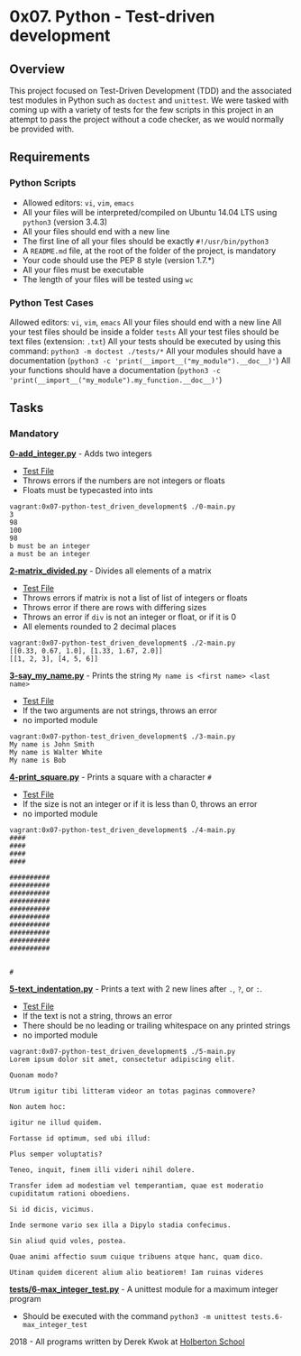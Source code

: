 # 0x07. Python - Test-driven development

## Overview
This project focused on Test-Driven Development (TDD) and the associated test modules in Python such as `doctest` and `unittest`. We were tasked with coming up with a variety of tests for the few scripts in this project in an attempt to pass the project without a code checker, as we would normally be provided with.

## Requirements
### Python Scripts
* Allowed editors: `vi`, `vim`, `emacs`
* All your files will be interpreted/compiled on Ubuntu 14.04 LTS using `python3` (version 3.4.3)
* All your files should end with a new line
* The first line of all your files should be exactly `#!/usr/bin/python3`
* A `README.md` file, at the root of the folder of the project, is mandatory
* Your code should use the PEP 8 style (version 1.7.*)
* All your files must be executable
* The length of your files will be tested using `wc`

### Python Test Cases
Allowed editors: `vi`, `vim`, `emacs`
All your files should end with a new line
All your test files should be inside a folder `tests`
All your test files should be text files (extension: `.txt`)
All your tests should be executed by using this command: `python3 -m doctest ./tests/*`
All your modules should have a documentation (`python3 -c 'print(__import__("my_module").__doc__)'`)
All your functions should have a documentation (`python3 -c 'print(__import__("my_module").my_function.__doc__)'`)

## Tasks
### Mandatory
**[0-add_integer.py](0-add_integer.py)** - Adds two integers
* [Test File](tests/0-add_integer.txt)
* Throws errors if the numbers are not integers or floats
* Floats must be typecasted into ints
```
vagrant:0x07-python-test_driven_development$ ./0-main.py
3
98
100
98
b must be an integer
a must be an integer
```

**[2-matrix_divided.py](2-matrix_divided.py)** - Divides all elements of a matrix
* [Test File](tests/2-matrix_divided.txt)
* Throws errors if matrix is not a list of list of integers or floats
* Throws error if there are rows with differing sizes
* Throws an error if `div` is not an integer or float, or if it is 0
* All elements rounded to 2 decimal places
```
vagrant:0x07-python-test_driven_development$ ./2-main.py
[[0.33, 0.67, 1.0], [1.33, 1.67, 2.0]]
[[1, 2, 3], [4, 5, 6]]
```

**[3-say_my_name.py](3-say_my_name.py)** - Prints the string `My name is <first name> <last name>`
* [Test File](tests/3-say_my_name.txt)
* If the two arguments are not strings, throws an error
* no imported module
```
vagrant:0x07-python-test_driven_development$ ./3-main.py
My name is John Smith
My name is Walter White
My name is Bob
```

**[4-print_square.py](4-print_square.py)** - Prints a square with a character `#`
* [Test File](tests/4-print_square.txt)
* If the size is not an integer or if it is less than 0, throws an error
* no imported module
```
vagrant:0x07-python-test_driven_development$ ./4-main.py
####
####
####
####

##########
##########
##########
##########
##########
##########
##########
##########
##########
##########


#
```

**[5-text_indentation.py](5-text_indentation.py)** - Prints a text with 2 new lines after `.`, `?`, or `:`. 
* [Test File](tests/5-text_indentation.txt)
* If the text is not a string, throws an error
* There should be no leading or trailing whitespace on any printed strings
* no imported module
```
vagrant:0x07-python-test_driven_development$ ./5-main.py
Lorem ipsum dolor sit amet, consectetur adipiscing elit.

Quonam modo?

Utrum igitur tibi litteram videor an totas paginas commovere?

Non autem hoc:

igitur ne illud quidem.

Fortasse id optimum, sed ubi illud:

Plus semper voluptatis?

Teneo, inquit, finem illi videri nihil dolere.

Transfer idem ad modestiam vel temperantiam, quae est moderatio cupiditatum rationi oboediens.

Si id dicis, vicimus.

Inde sermone vario sex illa a Dipylo stadia confecimus.

Sin aliud quid voles, postea.

Quae animi affectio suum cuique tribuens atque hanc, quam dico.

Utinam quidem dicerent alium alio beatiorem! Iam ruinas videres
```

**[tests/6-max_integer_test.py](tests/6-max_integer_test.py)** - A unittest module for a maximum integer program
* Should be executed with the command `python3 -m unittest tests.6-max_integer_test`


2018 - All programs written by Derek Kwok at [Holberton School](https://www.holbertonschool.com/)